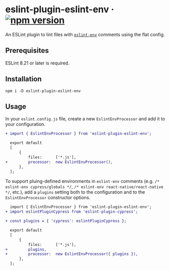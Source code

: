# eslint-plugin-eslint-env · [![npm version][npm badge]][npm url]

An ESLint plugin to lint files with [`eslint-env`](https://eslint.org/docs/latest/use/configure/language-options#using-configuration-comments) comments using the flat config.

## Prerequisites

ESLint 8.21 or later is required.

## Installation

```console
npm i -D eslint-plugin-eslint-env
```

## Usage

In your `eslint.config.js` file, create a new `EslintEnvProcessor` and add it to your configuration.

```diff
+ import { EslintEnvProcessor } from 'eslint-plugin-eslint-env';

  export default
  [
      {
          files:      ['*.js'],
+         processor:  new EslintEnvProcessor(),
      },
  ];
```

To support pluing-defined environments in `eslint-env` comments (e.g. `/* eslint-env cypress/globals */`, `/* eslint-env react-native/react-native */`, etc.), add a `plugins` setting both to the configuration and to the `EslintEnvProcessor` constructor options.

```diff
  import { EslintEnvProcessor } from 'eslint-plugin-eslint-env';
+ import eslintPluginCypress from 'eslint-plugin-cypress';

+ const plugins = { 'cypress': eslintPluginCypress };

  export default
  [
      {
          files:      ['*.js'],
+         plugins,
+         processor:  new EslintEnvProcessor({ plugins }),
      },
  ];
```

[npm badge]: https://img.shields.io/npm/v/eslint-plugin-eslint-env?logo=npm
[npm url]: https://www.npmjs.com/package/eslint-plugin-eslint-env
